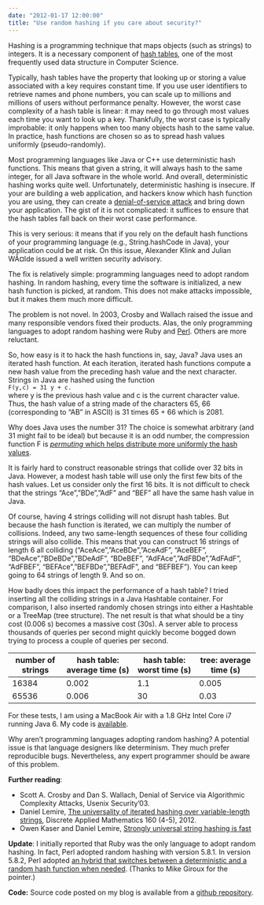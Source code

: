 ```yaml
---
date: "2012-01-17 12:00:00"
title: "Use random hashing if you care about security?"
---
```




Hashing is a programming technique that maps objects (such as strings) to integers. It is a necessary component of [hash tables](https://en.wikipedia.org/wiki/Hash_table), one of the most frequently used data structure in Computer Science.

Typically, hash tables have the property that looking up or storing a value associated with a key requires constant time. If you use user identifiers to retrieve names and phone numbers, you can scale up to millions and millions of users without performance penalty. However, the worst case complexity of a hash table is linear: it may need to go through most values each time you want to look up a key. Thankfully, the worst case is typically improbable: it only happens when too many objects hash to the same value. In practice, hash functions are chosen so as to spread hash values uniformly (pseudo-randomly).

Most programming languages like Java or C++ use deterministic hash functions. This means that given a string, it will always hash to the same integer, for all Java software in the whole world. And overall, deterministic hashing works quite well. Unfortunately, deterministic hashing is insecure. If your are building a web application, and hackers know which hash function you are using, they can create a [denial-of-service attack](https://en.wikipedia.org/wiki/Denial-of-service_attack) and bring down your application. The gist of it is not complicated: it suffices to ensure that the hash tables fall back on their worst case performance.

This is very serious: it means that if you rely on the default hash functions of your programming language (e.g., String.hashCode in Java), your application could be at risk. On this issue, Alexander Klink and Julian WÃ¤lde issued a well written security advisory.

The fix is relatively simple: programming languages need to adopt random hashing. In random hashing, every time the software is initialized, a new hash function is picked, at random. This does not make attacks impossible, but it makes them much more difficult.

The problem is not novel. In 2003, Crosby and Wallach raised the issue and many responsible vendors fixed their products. Alas, the only programming languages to adopt random hashing were Ruby and [Perl](http://perldoc.perl.org/perlsec.html#Algorithmic-Complexity-Attacks). Others are more reluctant.

So, how easy is it to hack the hash functions in, say, Java? Java uses an iterated hash function. At each iteration, iterated hash functions compute a new hash value from the preceding hash value and the next character. Strings in Java are hashed using the function<br/>
<code>F(y,c) = 31 y + c.</code><br/>
where y is the previous hash value and c is the current character value. Thus, the hash value of a string made of the characters 65, 66 (corresponding to &ldquo;AB&rdquo; in ASCII) is 31 times 65 + 66 which is 2081.

Why does Java uses the number 31? The choice is somewhat arbitrary (and 31 might fail to be ideal) but because it is an odd number, the compression function F is <a href="http://arxiv.org/abs/1008.1715"><em>permuting</em> which helps distribute more uniformly the hash values</a>.

It is fairly hard to construct reasonable strings that collide over 32 bits in Java. However, a modest hash table will use only the first few bits of the hash values. Let us consider only the first 16 bits. It is not difficult to check that the strings &ldquo;Ace&rdquo;,&rdquo;BDe&rdquo;,&rdquo;AdF&rdquo; and &ldquo;BEF&rdquo; all have the same hash value in Java.

Of course, having 4 strings colliding will not disrupt hash tables. But because the hash function is iterated, we can multiply the number of collisions. Indeed, any two same-length sequences of these four colliding strings will also collide. This means that you can construct 16 strings of length 6 all colliding (&ldquo;AceAce&rdquo;,&rdquo;AceBDe&rdquo;,&rdquo;AceAdF&rdquo;, &ldquo;AceBEF&rdquo;, &ldquo;BDeAce&rdquo;,&rdquo;BDeBDe&rdquo;,&rdquo;BDeAdF&rdquo;, &ldquo;BDeBEF&rdquo;, &ldquo;AdFAce&rdquo;,&rdquo;AdFBDe&rdquo;,&rdquo;AdFAdF&rdquo;, &ldquo;AdFBEF&rdquo;, &ldquo;BEFAce&rdquo;,&rdquo;BEFBDe&rdquo;,&rdquo;BEFAdF&rdquo;, and &ldquo;BEFBEF&rdquo;). You can keep going to 64 strings of length 9. And so on.

How badly does this impact the performance of a hash table? I tried inserting all the colliding strings in a Java Hashtable container. For comparison, I also inserted randomly chosen strings into either a Hashtable or a TreeMap (tree structure). The net result is that what should be a tiny cost (0.006 s) becomes a massive cost (30s). A server able to process thousands of queries per second might quickly become bogged down trying to process a couple of queries per second.

number of strings        |hash table: average time (s) |hash table: worst time (s)  |tree: average time (s)   |
-------------------------|-------------------------|-------------------------|-------------------------|
16384                    |0.002                    |1.1                      |0.005                    |
65536                    |0.006                    |30                       |0.03                     |


For these tests, I am using a MacBook Air with a 1.8 GHz Intel Core i7 running Java 6. My code is [available](http://pastebin.com/bznPrDTz).

Why aren&rsquo;t programming languages adopting random hashing? A potential issue is that language designers like determinism. They much prefer reproducible bugs. Nevertheless, any expert programmer should be aware of this problem.

__Further reading__:

- Scott A. Crosby and Dan S. Wallach, Denial of Service via Algorithmic Complexity Attacks, Usenix Security&rsquo;03.
- Daniel Lemire, [The universality of iterated hashing over variable-length strings](http://arxiv.org/abs/1008.1715), Discrete Applied Mathematics 160 (4-5), 2012.
- Owen Kaser and Daniel Lemire, [Strongly universal string hashing is fast](http://arxiv.org/abs/1202.4961) 


__Update__: I initially reported that Ruby was the only language to adopt random hashing. In fact, Perl adopted random hashing with version 5.8.1. In version 5.8.2, Perl adopted [an hybrid that switches between a deterministic and a random hash function when needed](http://perldoc.perl.org/perlsec.html#Algorithmic-Complexity-Attacks). (Thanks to Mike Giroux for the pointer.)

__Code:__ Source code posted on my blog is available from a [github repository](https://github.com/lemire/Code-used-on-Daniel-Lemire-s-blog).

